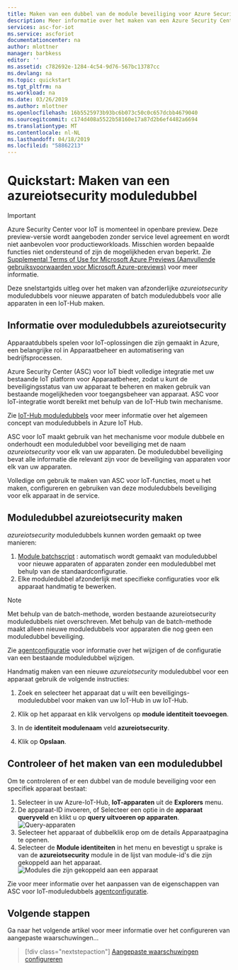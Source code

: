 ```yaml
---
title: Maken van een dubbel van de module beveiliging voor Azure Security Center voor IoT-Preview | Microsoft Docs
description: Meer informatie over het maken van een Azure Security Center voor IoT-moduledubbel voor gebruik met ASC voor IoT.
services: asc-for-iot
ms.service: ascforiot
documentationcenter: na
author: mlottner
manager: barbkess
editor: ''
ms.assetid: c782692e-1284-4c54-9d76-567bc13787cc
ms.devlang: na
ms.topic: quickstart
ms.tgt_pltfrm: na
ms.workload: na
ms.date: 03/26/2019
ms.author: mlottner
ms.openlocfilehash: 16b5525973b93bc6b073c50c0c657dcbb4679040
ms.sourcegitcommit: c174d408a5522b58160e17a87d2b6ef4482a6694
ms.translationtype: MT
ms.contentlocale: nl-NL
ms.lasthandoff: 04/18/2019
ms.locfileid: "58862213"
---
```

# <a name="quickstart-create-an-azureiotsecurity-module-twin"></a>Quickstart: Maken van een azureiotsecurity moduledubbel

> [!IMPORTANT]
> Azure Security Center voor IoT is momenteel in openbare preview. Deze preview-versie wordt aangeboden zonder service level agreement en wordt niet aanbevolen voor productieworkloads. Misschien worden bepaalde functies niet ondersteund of zijn de mogelijkheden ervan beperkt. Zie [Supplemental Terms of Use for Microsoft Azure Previews (Aanvullende gebruiksvoorwaarden voor Microsoft Azure-previews)](https://azure.microsoft.com/support/legal/preview-supplemental-terms/) voor meer informatie.

Deze snelstartgids uitleg over het maken van afzonderlijke _azureiotsecurity_ moduledubbels voor nieuwe apparaten of batch moduledubbels voor alle apparaten in een IoT-Hub maken.  

## <a name="understanding-azureiotsecurity-module-twins"></a>Informatie over moduledubbels azureiotsecurity 

Apparaatdubbels spelen voor IoT-oplossingen die zijn gemaakt in Azure, een belangrijke rol in Apparaatbeheer en automatisering van bedrijfsprocessen. 

Azure Security Center (ASC) voor IoT biedt volledige integratie met uw bestaande IoT platform voor Apparaatbeheer, zodat u kunt de beveiligingsstatus van uw apparaat te beheren en maken gebruik van bestaande mogelijkheden voor toegangsbeheer van apparaat.
ASC voor IoT-integratie wordt bereikt met behulp van de IoT-Hub twin mechanisme.  

Zie [IoT-Hub moduledubbels](https://docs.microsoft.com/azure/iot-hub/iot-hub-devguide-module-twins) voor meer informatie over het algemeen concept van moduledubbels in Azure IoT Hub. 
 
ASC voor IoT maakt gebruik van het mechanisme voor module dubbele en onderhoudt een moduledubbel voor beveiliging met de naam _azureiotsecurity_ voor elk van uw apparaten.
De moduledubbel beveiliging bevat alle informatie die relevant zijn voor de beveiliging van apparaten voor elk van uw apparaten. 
 
Volledige om gebruik te maken van ASC voor IoT-functies, moet u het maken, configureren en gebruiken van deze moduledubbels beveiliging voor elk apparaat in de service.  

## <a name="create-azureiotsecurity-module-twin"></a>Moduledubbel azureiotsecurity maken 

_azureiotsecurity_ moduledubbels kunnen worden gemaakt op twee manieren:
1. [Module batchscript](https://aka.ms/iot-security-github-create-module) : automatisch wordt gemaakt van moduledubbel voor nieuwe apparaten of apparaten zonder een moduledubbel met behulp van de standaardconfiguratie.
2. Elke moduledubbel afzonderlijk met specifieke configuraties voor elk apparaat handmatig te bewerken.

>[!NOTE] 
> Met behulp van de batch-methode, worden bestaande azureiotsecurity moduledubbels niet overschreven. Met behulp van de batch-methode maakt alleen nieuwe moduledubbels voor apparaten die nog geen een moduledubbel beveiliging. 

Zie [agentconfiguratie](how-to-agent-configuration.md) voor informatie over het wijzigen of de configuratie van een bestaande moduledubbel wijzigen. 

Handmatig maken van een nieuwe _azureiotsecurity_ moduledubbel voor een apparaat gebruik de volgende instructies: 

1. Zoek en selecteer het apparaat dat u wilt een beveiligings-moduledubbel voor maken van uw IoT-Hub in uw IoT-Hub.
1. Klik op het apparaat en klik vervolgens op **module identiteit toevoegen**.
1. In de **identiteit modulenaam** veld **azureiotsecurity**.

1. Klik op **Opslaan**. 

## <a name="verify-creation-of-a-module-twin"></a>Controleer of het maken van een moduledubbel

Om te controleren of er een dubbel van de module beveiliging voor een specifiek apparaat bestaat:

1. Selecteer in uw Azure-IoT-Hub, **IoT-apparaten** uit de **Explorers** menu.    
1. De apparaat-ID invoeren, of Selecteer een optie in de **apparaat queryveld** en klikt u op **query uitvoeren op apparaten**. 
    ![Query-apparaten](./media/quickstart/verify-security-module-twin.png)
1. Selecteer het apparaat of dubbelklik erop om de details Apparaatpagina te openen. 
1. Selecteer de **Module identiteiten** in het menu en bevestigt u sprake is van de **azureiotsecurity** module in de lijst van module-id's die zijn gekoppeld aan het apparaat. 
    ![Modules die zijn gekoppeld aan een apparaat](./media/quickstart/verify-security-module-twin-3.png)


Zie voor meer informatie over het aanpassen van de eigenschappen van ASC voor IoT-moduledubbels [agentconfiguratie](how-to-agent-configuration.md).

## <a name="next-steps"></a>Volgende stappen

Ga naar het volgende artikel voor meer informatie over het configureren van aangepaste waarschuwingen...

> [!div class="nextstepaction"]
> [Aangepaste waarschuwingen configureren](quickstart-create-custom-alerts.md)
